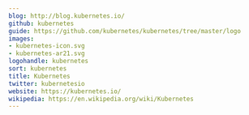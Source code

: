 ```yaml
---
blog: http://blog.kubernetes.io/
github: kubernetes
guide: https://github.com/kubernetes/kubernetes/tree/master/logo
images:
- kubernetes-icon.svg
- kubernetes-ar21.svg
logohandle: kubernetes
sort: kubernetes
title: Kubernetes
twitter: kubernetesio
website: https://kubernetes.io/
wikipedia: https://en.wikipedia.org/wiki/Kubernetes
---
```

